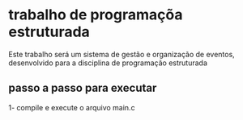 # trabalho de programaçõa estruturada

Este trabalho será um sistema de gestão e organização de eventos, desenvolvido para a disciplina de programação estruturada 

## passo a passo para executar
1- compile e execute o arquivo main.c
